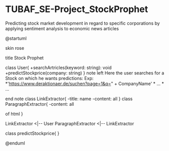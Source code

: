 # TUBAF_SE-Project_StockProphet

Predicting stock market development in regard to specific corporations by applying sentiment analysis to economic news articles


@startuml

skin rose

title Stock Prophet

class User{
  +searchArtricles(keyword: string): void
  +predictStockprice(company: string)
}
note left
    Here the user searches for a Stock on which he wants predictions:
    Exp:
    *'https://www.deraktionaer.de/suchen?page=1&q=" + CompanyName'
    * ...
    * ...

end note
class LinkExtractor{
  -title: name
  -content: all 
}
class ParagraphExtractor{
  -content: all <p> of html
}

LinkExtractor <|-- User 
ParagraphExtractor <|-- LinkExtractor

class predictStockprice{
}

@enduml
